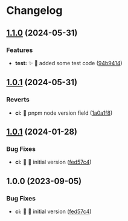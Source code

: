 # Changelog

## [1.1.0](https://github.com/embyth/prettier-config/compare/prettier-config-v1.0.1...prettier-config-v1.1.0) (2024-05-31)


### Features

* **test:** ✨ 🚨 added some test code ([94b9414](https://github.com/embyth/prettier-config/commit/94b9414469bac9eca88956ad7d612d082767403d))

## [1.0.1](https://github.com/embyth/prettier-config/compare/prettier-config-v1.0.0...prettier-config-v1.0.1) (2024-05-31)


### Reverts

* **ci:** 👷 pnpm node version field ([1a0a1f8](https://github.com/embyth/prettier-config/commit/1a0a1f8e6d0297644ab1ec7b9831efdc6648d78d))

## [1.0.1](https://github.com/embyth/prettier-config/compare/v1.0.0...v1.0.1) (2024-01-28)


### Bug Fixes

* **ci:** 🐛 👷 initial version ([fed57c4](https://github.com/embyth/prettier-config/commit/fed57c4a83335f61bb3480742a6fe666b82730b7))

## 1.0.0 (2023-09-05)


### Bug Fixes

* **ci:** 🐛 👷 initial version ([fed57c4](https://github.com/embyth/prettier-config/commit/fed57c4a83335f61bb3480742a6fe666b82730b7))

